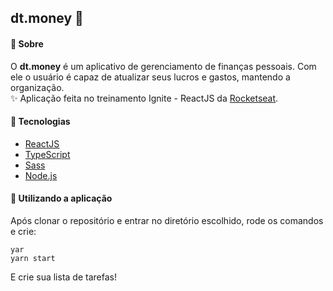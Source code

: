 ## dt.money 💸

#### 📓 Sobre

O **dt.money** é um aplicativo de gerenciamento de finanças pessoais. Com ele o usuário é capaz de atualizar seus lucros e gastos, mantendo a organização.  
✨ Aplicação feita no treinamento Ignite - ReactJS da [Rocketseat](https://rocketseat.com.br/).

#### 🚀 Tecnologias

- [ReactJS](https://reactjs.org/)   
- [TypeScript](https://www.typescriptlang.org/)
- [Sass](https://sass-lang.com/)        
- [Node.js](https://nodejs.org/en/)                                                                                                                                                                                                                                                                                                                                                                                                                                                                                                                                                                                                                                                                                                                                                                                                                                                                                  

#### 🏃 Utilizando a aplicação

Após clonar o repositório e entrar no diretório escolhido, rode os comandos e crie: 

```yarn
yar
yarn start
```

E crie sua lista de tarefas!
